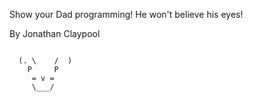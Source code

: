 Show your Dad programming!
He won't believe his eyes!

By Jonathan Claypool

~~~~~~~~~~~~~~~~~~~~~~~

  (. \    /  )
    P     P 
     = v = 
     \___/
